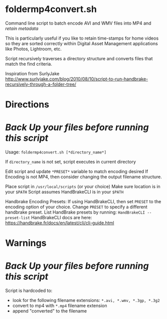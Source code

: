 # foldermp4convert.sh
Command line script to batch encode AVI and WMV files into MP4 and *retain metadata*

This is particularly useful if you like to retain time-stamps for home videos so they are sorted correctly within Digital Asset Management applications like Photos, Lightroom, etc.

Script recursively traverses a directory structure and converts files that match the find criteria.

Inspiration from SurlyJake
http://www.surlyjake.com/blog/2010/08/10/script-to-run-handbrake-recursively-through-a-folder-tree/


# Directions

# *Back Up your files before running this script*

Usage: `foldermp4convert.sh [*directory_name*]`

If `directory_name` is not set, script executes in current directory

Edit script and update `*PRESET*` variable to match encoding desired
If Encoding is not MP4, then consider changing the output filename structure.

Place script in `/usr/local/scripts` (or your choice)
Make sure location is in your `$PATH`
Script assumes HandBrakeCLI is in your `$PATH`


Handbrake Encoding Presets:
If using HandBrakeCLI, then set `PRESET` to the encoding option of your choice.
Change `PRESET` to specify a different handbrake preset. 
List HandBrake presets by running: `HandBrakeCLI --preset-list`
HandBrakeCLI docs are here: https://handbrake.fr/docs/en/latest/cli/cli-guide.html


# Warnings

# *Back Up your files before running this script*

Script is hardcoded to:
- look for the following filename extensions: `*.avi, *.wmv, *.3gp, *.3g2`
- convert to mp4 with `*.mp4` filename extension
- append "converted" to the filename
